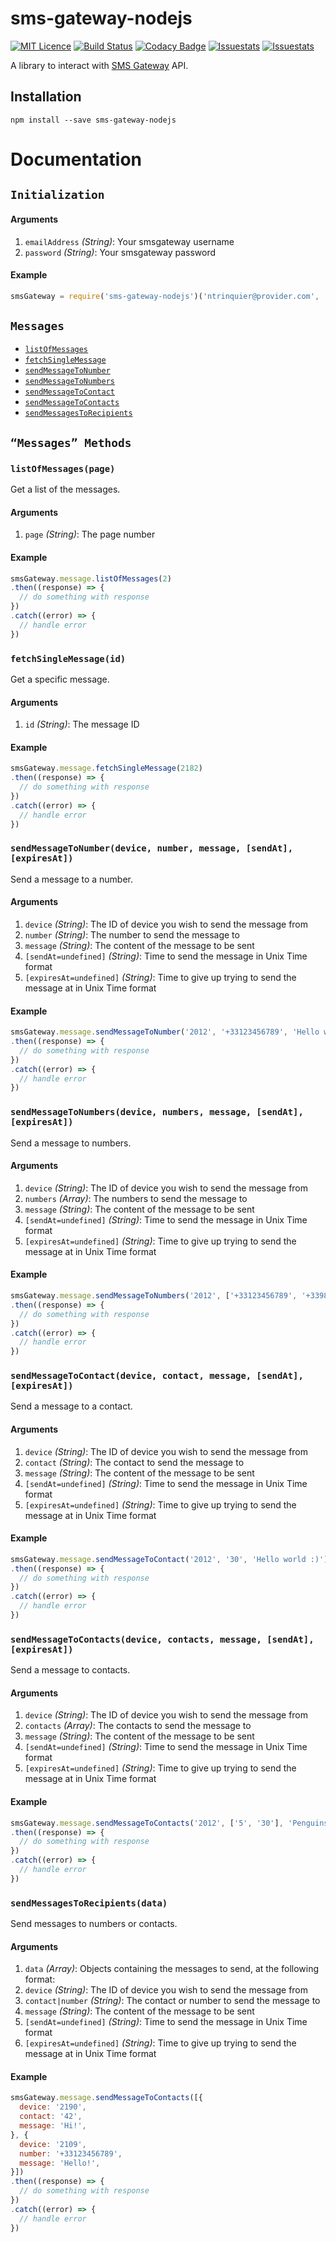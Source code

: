 # sms-gateway-nodejs

[![MIT Licence](https://badges.frapsoft.com/os/mit/mit.svg?v=103)](https://opensource.org/licenses/mit-license.php)
[![Build Status](https://travis-ci.org/ntrinquier/sms-gateway-nodejs.svg?branch=master)](https://travis-ci.org/ntrinquier/sms-gateway-nodejs)
[![Codacy Badge](https://api.codacy.com/project/badge/Grade/d381f7a23ced40a48f647fb3ca1e6d1e)](https://www.codacy.com/app/trinquier-nico/sms-gateway-nodejs?utm_source=github.com&amp;utm_medium=referral&amp;utm_content=ntrinquier/sms-gateway-nodejs&amp;utm_campaign=Badge_Grade)
[![Issuestats](http://issuestats.com/github/ntrinquier/sms-gateway-nodejs/badge/pr?style=flat)](http://issuestats.com/github/ntrinquier/sms-gateway-nodejs)
[![Issuestats](http://issuestats.com/github/ntrinquier/sms-gateway-nodejs/badge/issue?style=flat)](http://issuestats.com/github/ntrinquier/sms-gateway-nodejs)

A library to interact with [SMS Gateway](https://smsgateway.me/) API.

## Installation

```
npm install --save sms-gateway-nodejs
```

# Documentation

## `Initialization`

<!-- div -->

#### Arguments
1. `emailAddress` *(String)*: Your smsgateway username
2. `password` *(String)*: Your smsgateway password

#### Example
```js
smsGateway = require('sms-gateway-nodejs')('ntrinquier@provider.com', 'p4ssw0rd')
```

<!--/ div -->

<!-- div -->

## `Messages`

* <a href="#listOfMessages">`listOfMessages`</a>
* <a href="#fetchSingleMessage">`fetchSingleMessage`</a>
* <a href="#sendMessageToNumber">`sendMessageToNumber`</a>
* <a href="#sendMessageToNumbers">`sendMessageToNumbers`</a>
* <a href="#sendMessageToContact">`sendMessageToContact`</a>
* <a href="#sendMessageToContacts">`sendMessageToContacts`</a>
* <a href="#sendMessagesToRecipients">`sendMessagesToRecipients`</a>

<!-- /div -->

## `“Messages” Methods`

<!-- div -->

### <a id="listOfMessages"></a>`listOfMessages(page)`

Get a list of the messages.

#### Arguments
1. `page` *(String)*: The page number

#### Example
```js
smsGateway.message.listOfMessages(2)
.then((response) => {
  // do something with response
})
.catch((error) => {
  // handle error
})
```

<!-- /div -->

<!-- div -->

### <a id="fetchSingleMessage"></a>`fetchSingleMessage(id)`

Get a specific message.

#### Arguments
1. `id` *(String)*: The message ID

#### Example
```js
smsGateway.message.fetchSingleMessage(2182)
.then((response) => {
  // do something with response
})
.catch((error) => {
  // handle error
})
```

<!-- /div -->

<!-- div -->

### <a id="sendMessageToNumber"></a>`sendMessageToNumber(device, number, message, [sendAt], [expiresAt])`

Send a message to a number.

#### Arguments
1. `device` *(String)*: The ID of device you wish to send the message from
2. `number` *(String)*: The number to send the message to
3. `message` *(String)*: The content of the message to be sent
4. `[sendAt=undefined]` *(String)*: Time to send the message in Unix Time format
5. `[expiresAt=undefined]` *(String)*: Time to give up trying to send the message at in Unix Time format

#### Example
```js
smsGateway.message.sendMessageToNumber('2012', '+33123456789', 'Hello world :)')
.then((response) => {
  // do something with response
})
.catch((error) => {
  // handle error
})
```

<!-- /div -->

<!-- div -->

### <a id="sendMessageToNumbers"></a>`sendMessageToNumbers(device, numbers, message, [sendAt], [expiresAt])`

Send a message to numbers.

#### Arguments
1. `device` *(String)*: The ID of device you wish to send the message from
2. `numbers` *(Array)*: The numbers to send the message to
3. `message` *(String)*: The content of the message to be sent
4. `[sendAt=undefined]` *(String)*: Time to send the message in Unix Time format
5. `[expiresAt=undefined]` *(String)*: Time to give up trying to send the message at in Unix Time format

#### Example
```js
smsGateway.message.sendMessageToNumbers('2012', ['+33123456789', '+33987654321'], 'Penguins rock!')
.then((response) => {
  // do something with response
})
.catch((error) => {
  // handle error
})
```

<!-- /div -->

<!-- div -->

### <a id="sendMessageToContact"></a>`sendMessageToContact(device, contact, message, [sendAt], [expiresAt])`

Send a message to a contact.

#### Arguments
1. `device` *(String)*: The ID of device you wish to send the message from
2. `contact` *(String)*: The contact to send the message to
3. `message` *(String)*: The content of the message to be sent
4. `[sendAt=undefined]` *(String)*: Time to send the message in Unix Time format
5. `[expiresAt=undefined]` *(String)*: Time to give up trying to send the message at in Unix Time format

#### Example
```js
smsGateway.message.sendMessageToContact('2012', '30', 'Hello world :)')
.then((response) => {
  // do something with response
})
.catch((error) => {
  // handle error
})
```

<!-- /div -->

<!-- div -->

### <a id="sendMessageToContacts"></a>`sendMessageToContacts(device, contacts, message, [sendAt], [expiresAt])`

Send a message to contacts.

#### Arguments
1. `device` *(String)*: The ID of device you wish to send the message from
2. `contacts` *(Array)*: The contacts to send the message to
3. `message` *(String)*: The content of the message to be sent
4. `[sendAt=undefined]` *(String)*: Time to send the message in Unix Time format
5. `[expiresAt=undefined]` *(String)*: Time to give up trying to send the message at in Unix Time format

#### Example
```js
smsGateway.message.sendMessageToContacts('2012', ['5', '30'], 'Penguins rock!')
.then((response) => {
  // do something with response
})
.catch((error) => {
  // handle error
})
```

<!-- /div -->

<!-- div -->

### <a id="sendMessagesToRecipients"></a>`sendMessagesToRecipients(data)`

Send messages to numbers or contacts.

#### Arguments
1. `data` *(Array)*: Objects containing the messages to send, at the following format:
  1. `device` *(String)*: The ID of device you wish to send the message from
  2. `contact|number` *(String)*: The contact or number to send the message to
  3. `message` *(String)*: The content of the message to be sent
  4. `[sendAt=undefined]` *(String)*: Time to send the message in Unix Time format
  5. `[expiresAt=undefined]` *(String)*: Time to give up trying to send the message at in Unix Time format

#### Example
```js
smsGateway.message.sendMessageToContacts([{
  device: '2190',
  contact: '42',
  message: 'Hi!',
}, {
  device: '2109',
  number: '+33123456789',
  message: 'Hello!',
}])
.then((response) => {
  // do something with response
})
.catch((error) => {
  // handle error
})
```

<!-- /div -->
